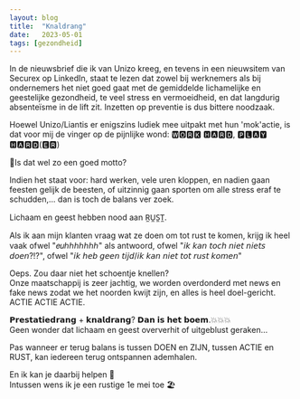 ```yaml
---
layout: blog
title:  "Knaldrang"
date:   2023-05-01
tags: [gezondheid]
---
```



In de nieuwsbrief die ik van Unizo kreeg, en tevens in een nieuwsitem van Securex op LinkedIn, staat te lezen dat zowel bij werknemers als bij ondernemers het niet goed gaat met de gemiddelde lichamelijke en geestelijke gezondheid, te veel stress en vermoeidheid, en dat langdurig absenteïsme in de lift zit. 
Inzetten op preventie is dus bittere noodzaak.   

Hoewel Unizo/Liantis er enigszins ludiek mee uitpakt met hun 'mok'actie, is dat voor mij de vinger op de pijnlijke wond:
🆆🅾🆁🅺 🅷🅰🆁🅳, 🅿🅻🅰🆈 🅷🅰🆁🅳(🅴🆁)   

🧐Is dat wel zo een goed motto?    

Indien het staat voor: hard werken, vele uren kloppen, en nadien gaan feesten gelijk de beesten, of uitzinnig gaan sporten om alle stress eraf te schudden,... dan is toch de balans ver zoek. 

Lichaam en geest hebben nood aan R̼U̼S̼T̼.   

Als ik aan mijn klanten vraag wat ze doen om tot rust te komen, krijg ik heel vaak ofwel "𝑒𝑢ℎℎℎℎℎℎℎ" als antwoord, ofwel "𝘪𝘬 𝘬𝘢𝘯 𝘵𝘰𝘤𝘩 𝘯𝘪𝘦𝘵 𝘯𝘪𝘦𝘵𝘴 𝘥𝘰𝘦𝘯?!?", ofwel "𝘪𝘬 𝘩𝘦𝘣 𝘨𝘦𝘦𝘯 𝘵𝘪𝘫𝘥/𝘪𝘬 𝘬𝘢𝘯 𝘯𝘪𝘦𝘵 𝘵𝘰𝘵 𝘳𝘶𝘴𝘵 𝘬𝘰𝘮𝘦𝘯"

Oeps. Zou daar niet het schoentje knellen?    
Onze maatschappij is zeer jachtig, we worden overdonderd met news en fake news zodat we het noorden kwijt zijn, en alles is heel doel-gericht. ACTIE ACTIE ACTIE. 

𝗣𝗿𝗲𝘀𝘁𝗮𝘁𝗶𝗲𝗱𝗿𝗮𝗻𝗴 + 𝗸𝗻𝗮𝗹𝗱𝗿𝗮𝗻𝗴? 𝗗𝗮𝗻 𝗶𝘀 𝗵𝗲𝘁 𝗯𝗼𝗲𝗺.💥💥💥   
Geen wonder dat lichaam en geest oververhit of uitgeblust geraken...   

Pas wanneer er terug balans is tussen DOEN en ZIJN, tussen ACTIE en RUST, kan iedereen terug ontspannen ademhalen.    

En ik kan je daarbij helpen 🤩   
Intussen wens ik je een rustige 1e mei toe 🏖
